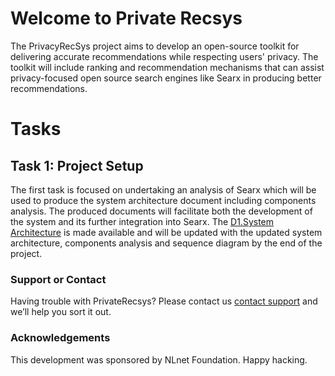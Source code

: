 # Welcome to Private Recsys

The PrivacyRecSys project aims to develop an open-source toolkit for delivering accurate recommendations while respecting users' privacy. The toolkit will include ranking and recommendation mechanisms that can assist privacy-focused open source search engines like Searx in producing better recommendations.

# Tasks


## Task 1: Project Setup 
The first task is focused on undertaking an analysis of Searx which will be used to produce the system architecture
document including components analysis. The produced documents will facilitate both the development of the system and its further integration into Searx. 
The [D1.System Architecture](https://github.com/privateRecsys/privaterecsys/blob/gh-pages/Documentation/D1.%20System%20Architecture_%20v1-1.pdf) is made available and will be updated with the updated system architecture, components analysis and sequence diagram by the end of the project. 

### Support or Contact

Having trouble with PrivateRecsys? Please contact us [contact support](mailto:privaterecsys@gmail.com) and we’ll help you sort it out.

### Acknowledgements

This development was sponsored by NLnet Foundation.
Happy hacking.

